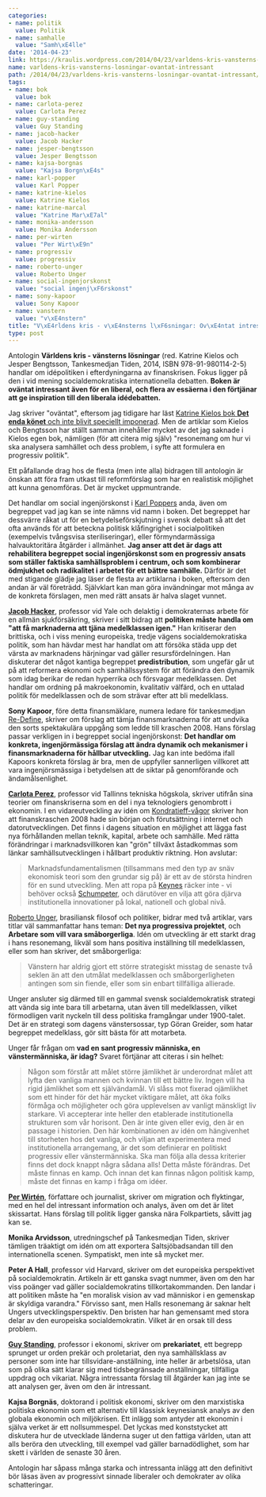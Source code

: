 ```yaml
---
categories:
- name: politik
  value: Politik
- name: samhalle
  value: "Samh\xE4lle"
date: '2014-04-23'
link: https://kraulis.wordpress.com/2014/04/23/varldens-kris-vansterns-losningar-ovantat-intressant/
name: varldens-kris-vansterns-losningar-ovantat-intressant
path: /2014/04/23/varldens-kris-vansterns-losningar-ovantat-intressant/
tags:
- name: bok
  value: bok
- name: carlota-perez
  value: Carlota Perez
- name: guy-standing
  value: Guy Standing
- name: jacob-hacker
  value: Jacob Hacker
- name: jesper-bengtsson
  value: Jesper Bengtsson
- name: kajsa-borgnas
  value: "Kajsa Borgn\xE4s"
- name: karl-popper
  value: Karl Popper
- name: katrine-kielos
  value: Katrine Kielos
- name: katrine-marcal
  value: "Katrine Mar\xE7al"
- name: monika-andersson
  value: Monika Andersson
- name: per-wirten
  value: "Per Wirt\xE9n"
- name: progressiv
  value: progressiv
- name: roberto-unger
  value: Roberto Unger
- name: social-ingenjorskonst
  value: "social ingenj\xF6rskonst"
- name: sony-kapoor
  value: Sony Kapoor
- name: vanstern
  value: "v\xE4nstern"
title: "V\xE4rldens kris - v\xE4nsterns l\xF6sningar: Ov\xE4ntat intressant"
type: post
---
```

Antologin **Världens kris - vänsterns lösningar** (red. Katrine Kielos och Jesper Bengtsson, Tankesmedjan Tiden, 2014, ISBN 978-91-980114-2-5) handlar om idépolitiken i efterdyningarna av finanskrisen. Fokus ligger på den i vid mening socialdemokratiska internationella debatten. **Boken är oväntat intressant även för en liberal, och flera av essäerna i den förtjänar att ge inspiration till den liberala idédebatten.**

Jag skriver "oväntat", eftersom jag tidigare har läst [Katrine Kielos bok **Det enda könet** och inte blivit speciellt imponerad](/2013/04/28/katrine-kielos-hopplosheten-ar-en-man/). Men de artiklar som Kielos och Bengtsson har ställt samman innehåller mycket av det jag saknade i Kielos egen bok, nämligen (för att citera mig själv) "resonemang om hur vi ska analysera samhället och dess problem, i syfte att formulera en progressiv politik".

Ett påfallande drag hos de flesta (men inte alla) bidragen till antologin är  önskan att föra fram utkast till reformförslag som har en realistisk möjlighet att kunna genomföras. Det är mycket uppmuntrande.

Det handlar om social ingenjörskonst i [Karl Poppers](http://en.wikipedia.org/wiki/Karl_popper) anda, även om begreppet vad jag kan se inte nämns vid namn i boken. Det begreppet har dessvärre råkat ut för en betydelseförskjutning i svensk debatt så att det ofta används för att beteckna politisk klåfingrighet i socialpolitiken (exempelvis tvångsvisa steriliseringar), eller förmyndarmässiga halvauktoritära åtgärder i allmänhet. **Jag anser att det är dags att rehabilitera begreppet social ingenjörskonst som en progressiv ansats som ställer faktiska samhällsproblem i centrum, och som kombinerar ödmjukhet och radikalitet i arbetet för ett bättre samhälle.** Därför är det med stigande glädje jag läser de flesta av artiklarna i boken, eftersom den andan är väl företrädd. Självklart kan man göra invändningar mot många av de konkreta förslagen, men med rätt ansats är halva slaget vunnet.

[**Jacob Hacker**](http://en.wikipedia.org/wiki/Jacob_Hacker), professor vid Yale och delaktig i demokraternas arbete för en allmän sjukförsäkring, skriver i sitt bidrag att **politiken måste handla om "att få marknaderna att tjäna medelklassen igen."** Han kritiserar den brittiska, och i viss mening europeiska, tredje vägens socialdemokratiska politik, som han hävdar mest har handlat om att försöka städa upp det värsta av marknadens härjningar vad gäller resursfördelningen. Han diskuterar det något kantiga begreppet **predistribution**, som ungefär går ut på att reformera ekonomi och samhällssystem för att förändra den dynamik som idag berikar de redan hyperrika och försvagar medelklassen. Det handlar om ordning på makroekonomin, kvalitativ välfärd, och en uttalad politik för medelklassen och de som strävar efter att bli medelklass.

**Sony Kapoor**, före detta finansmäklare, numera ledare för tankesmedjan [Re-Define](http://en.wikipedia.org/wiki/Re-Define), skriver om förslag att tämja finansmarknaderna för att undvika den sorts spektakulära uppgång som ledde till kraschen 2008. Hans förslag passar verkligen in i begreppet social ingenjörskonst: **Det handlar om konkreta, ingenjörmässiga förslag att ändra dynamik och mekanismer i finansmarknaderna för hållbar utveckling.** Jag kan inte bedöma ifall Kapoors konkreta förslag är bra, men de uppfyller sannerligen villkoret att vara ingenjörsmässiga i betydelsen att de siktar på genomförande och ändamålsenlighet.

[**Carlota Perez**](http://en.wikipedia.org/wiki/Carlota_Perez), professor vid Tallinns tekniska högskola, skriver utifrån sina teorier om finanskriserna som en del i nya teknologiers genombrott i ekonomin. I en vidareutveckling av idén om [Kondratieff-vågor](http://en.wikipedia.org/wiki/Kondratieff_waves) skriver hon att finanskraschen 2008 hade sin början och förutsättning i internet och datorutvecklingen. Det finns i dagens situation en möjlighet att lägga fast nya förhållanden mellan teknik, kapital, arbete och samhälle. Med rätta förändringar i marknadsvillkoren kan "grön" tillväxt åstadkommas som länkar samhällsutvecklingen i hållbart produktiv riktning. Hon avslutar:

> Marknadsfundamentalismen (tillsammans med den typ av snäv ekonomisk teori som den grundar sig på) är ett av de största hindren för en sund utveckling. Men att ropa på [Keynes](http://en.wikipedia.org/wiki/Keynes) räcker inte - vi behöver också [Schumpeter](http://en.wikipedia.org/wiki/Schumpeter), och därutöver en vilja att göra djärva institutionella innovationer på lokal, nationell och global nivå.

[Roberto Unger](http://en.wikipedia.org/wiki/Roberto_Unger), brasiliansk filosof och politiker, bidrar med två artiklar, vars titlar väl sammanfattar hans teman: **Det nya progressiva projektet**, och **Arbetare som vill vara småborgerliga**. Idén om utveckling är ett starkt drag i hans resonemang, likväl som hans positiva inställning till medelklassen, eller som han skriver, det småborgerliga:

> Vänstern har aldrig gjort ett större strategiskt misstag de senaste två seklen än att den utmålat medelklassen och småborgerligheten antingen som sin fiende, eller som sin enbart tillfälliga allierade.

Unger ansluter sig därmed till en gammal svensk socialdemokratisk strategi att vända sig inte bara till arbetarna, utan även till medelklassen, vilket förmodligen varit nyckeln till dess politiska framgångar under 1900-talet. Det är en strategi som dagens vänstersossar, typ Göran Greider, som hatar begreppet medelklass, gör sitt bästa för att motarbeta.

Unger får frågan om **vad en sant progressiv människa, en vänstermänniska, är idag?** Svaret förtjänar att citeras i sin helhet:

> Någon som förstår att målet större jämlikhet är underordnat målet att lyfta den vanliga mannen och kvinnan till ett bättre liv. Ingen vill ha rigid jämlikhet som ett självändamål. Vi slåss mot fixerad ojämlikhet som ett hinder för det här mycket viktigare målet, att öka folks förmåga och möjligheter och göra upplevelsen av vanligt mänskligt liv starkare. Vi accepterar inte heller den etablerade institutionella strukturen som vår horisont. Den är inte given eller evig, den är en passage i historien. Den här kombinationen av idén om hängivenhet till storheten hos det vanliga, och viljan att experimentera med institutionella arrangemang, är det som definierar en politiskt progressiv eller vänstermänniska. Ska man följa alla dessa kriterier finns det dock knappt några sådana alls! Detta måste förändras. Det måste finnas en kamp. Och innan det kan finnas någon politisk kamp, måste det finnas en kamp i fråga om idéer.

[**Per Wirtén**](http://sv.wikipedia.org/wiki/Per_Wirten), författare och journalist, skriver om migration och flyktingar, med en hel del intressant information och analys, även om det är litet skissartat. Hans förslag till politik ligger ganska nära Folkpartiets, såvitt jag kan se.

**Monika Arvidsson**, utredningschef på Tankesmedjan Tiden, skriver tämligen träaktigt om idén om att exportera Saltsjöbadsandan till den internationella scenen. Sympatiskt, men inte så mycket mer.

**Peter A Hall**, professor vid Harvard, skriver om det europeiska perspektivet på socialdemokratin. Artikeln är ett ganska svagt nummer, även om den har viss poänger vad gäller socialdemokratins tillkortakommanden. Den landar i att politiken måste ha "en moralisk vision av vad människor i en gemenskap är skyldiga varandra." Förvisso sant, men Halls resonemang är saknar helt Ungers utvecklingsperspektiv. Den bristen har han gemensamt med stora delar av den europeiska socialdemokratin. Vilket är en orsak till dess problem.

[**Guy Standing**](http://en.wikipedia.org/wiki/Guy_Standing_(economist)), professor i ekonomi, skriver om **prekariatet**, ett begrepp sprunget ur orden prekär och proletariat, den nya samhällsklass av personer som inte har tillsvidare-anställning, inte heller är arbetslösa, utan som på olika sätt klarar sig med tidsbegränsade anställningar, tillfälliga uppdrag och vikariat. Några intressanta förslag till åtgärder kan jag inte se att analysen ger, även om den är intressant.

**Kajsa Borgnäs**, doktorand i politisk ekonomi, skriver om den marxistiska politiska ekonomin som ett alternativ till klassisk keynesiansk analys av den globala ekonomin och miljökrisen. Ett inlägg som antyder att ekonomin i själva verket är ett nollsummespel. Det lyckas med konststycket att diskutera hur de utvecklade länderna suger ut den fattiga världen, utan att alls beröra den utveckling, till exempel vad gäller barnadödlighet, som har skett i världen de senaste 30 åren.

Antologin har såpass många starka och intressanta inlägg att den definitivt bör läsas även av progressivt sinnade liberaler och demokrater av olika schatteringar.
